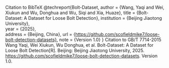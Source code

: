 Citation to BibTeX
    @techreport{Bolt-Dataset,
      author      = {Wang, Yaqi and Wei, Xiukun and Wu, Donghua and Wu, Siqi and Xia, Huaze}, 
      title       = {Bolt-Dataset: A Dataset for Loose Bolt Detection},
      institution = {Beijing Jiaotong University},  
      year        = {2025},  
      address     = {Beijing, China},
      url         = {https://github.com/scofieldmike7/loose-bolt-detection-datasets},
      note        = {Version 1.0}
    }
Citation to GB/T 7714-2015
    Wang Yaqi, Wei Xiukun, Wu Donghua, et al. Bolt-Dataset: A Dataset for Loose Bolt Detection[R]. Beijing: Beijing Jiaotong University, 2025. https://github.com/scofieldmike7/loose-bolt-detection-datasets. Version 1.0.
